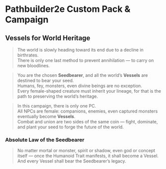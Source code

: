 # Pathbuilder2e Custom Pack & Campaign

## Vessels for World Heritage
>The world is slowly heading toward its end due to a decline in birthrates.  
There is only one last method to prevent annihilation ― to carry on new bloodlines.  

>You are the chosen **Seedbearer**, and all the world’s **Vessels** are destined to bear your seed.  
Humans, fey, monsters, even divine beings are no exception.  
Every female-shaped creature must inherit your lineage, for that is the path to preserving the world’s heritage.  

>In this campaign, there is only one PC.  
All NPCs are female: companions, enemies, even captured monsters eventually become **Vessels**.  
Combat and union are two sides of the same coin ― fight, dominate, and plant your seed to forge the future of the world.  

### Absolute Law of the Seedbearer
>No matter mortal or monster, spirit or shadow, even god or concept itself ―
once the Humanoid Trait manifests, it shall become a Vessel.
And every Vessel shall bear the Seedbearer’s legacy.
